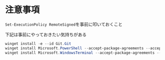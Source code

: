 # 注意事項

`Set-ExecutionPolicy RemoteSigned`を事前に叩いておくこと

下記は事前にやっておきたい気持ちがある

```ps1
winget install -e --id Git.Git
winget install Microsoft.PowerShell --accept-package-agreements --accept-source-agreements
winget install Microsoft.WindowsTerminal --accept-package-agreements --accept-source-agreements
```
